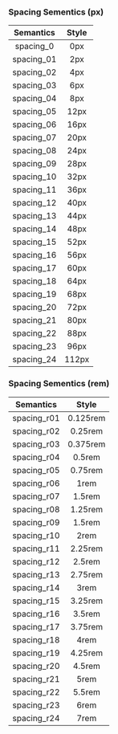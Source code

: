 ### Spacing Sementics (px)

| Semantics  | Style |
| :--------: | :---: |
| spacing_0  |  0px  |
| spacing_01 |  2px  |
| spacing_02 |  4px  |
| spacing_03 |  6px  |
| spacing_04 |  8px  |
| spacing_05 | 12px  |
| spacing_06 | 16px  |
| spacing_07 | 20px  |
| spacing_08 | 24px  |
| spacing_09 | 28px  |
| spacing_10 | 32px  |
| spacing_11 | 36px  |
| spacing_12 | 40px  |
| spacing_13 | 44px  |
| spacing_14 | 48px  |
| spacing_15 | 52px  |
| spacing_16 | 56px  |
| spacing_17 | 60px  |
| spacing_18 | 64px  |
| spacing_19 | 68px  |
| spacing_20 | 72px  |
| spacing_21 | 80px  |
| spacing_22 | 88px  |
| spacing_23 | 96px  |
| spacing_24 | 112px |

### Spacing Sementics (rem)

|  Semantics  |  Style   |
| :---------: | :------: |
| spacing_r01 | 0.125rem |
| spacing_r02 | 0.25rem  |
| spacing_r03 | 0.375rem |
| spacing_r04 |  0.5rem  |
| spacing_r05 | 0.75rem  |
| spacing_r06 |   1rem   |
| spacing_r07 |  1.5rem  |
| spacing_r08 | 1.25rem  |
| spacing_r09 |  1.5rem  |
| spacing_r10 |   2rem   |
| spacing_r11 | 2.25rem  |
| spacing_r12 |  2.5rem  |
| spacing_r13 | 2.75rem  |
| spacing_r14 |   3rem   |
| spacing_r15 | 3.25rem  |
| spacing_r16 |  3.5rem  |
| spacing_r17 | 3.75rem  |
| spacing_r18 |   4rem   |
| spacing_r19 | 4.25rem  |
| spacing_r20 |  4.5rem  |
| spacing_r21 |   5rem   |
| spacing_r22 |  5.5rem  |
| spacing_r23 |   6rem   |
| spacing_r24 |   7rem   |
